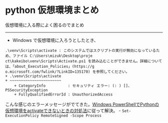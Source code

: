 # python 仮想環境まとめ
仮想環境に入る際によく困るのでまとめ
___

- Windows で仮想環境に入ろうとしたとき、

```
.\venv\Scripts\activate : このシステムではスクリプトの実行が無効になっているため、ファイル C:\Users\mizuk\Desktop\proje
ct\kakeibo\venv\Scripts\Activate.ps1 を読み込むことができません。詳細については、「about_Execution_Policies」(https://g
o.microsoft.com/fwlink/?LinkID=135170) を参照してください。
+ .\venv\Scripts\activate
+ ~~~~~~~~~~~~~~~~~~~~~~~
    + CategoryInfo          : セキュリティ エラー: (: ) []、PSSecurityException
    + FullyQualifiedErrorId : UnauthorizedAccess
```
こんな感じのエラーメッセージがでてきた。[Windows PowerShellでPythonの仮想環境をactivateできないときの対処法](https://toypool.hatenablog.com/entry/2019/02/08/142824)に従って解決。
    - ```Set-ExecutionPolicy RemoteSigned -Scope Process```